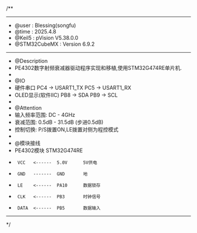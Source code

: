 /**
  ******************************************************************************
  * @user           : Blessing(songfu)
  * @time           : 2025.4.8
  * @Keil5          : pVision V5.38.0.0
  * @STM32CubeMX    : Version 6.9.2
  ******************************************************************************
  * @Description
  * PE4302数字射频衰减器驱动程序实现和移植,使用STM32G474RE单片机.
  *
  * @IO
  * 硬件串口            PC4 -> USART1_TX  PC5 -> USART1_RX
  * OLED显示(软件IIC)   PB8 -> SDA        PB9 -> SCL
  *
  * @Attention
  * 输入频率范围: DC - 4GHz
  * 衰减范围: 0.5dB - 31.5dB (步进0.5dB)
  * 控制切换: P/S拨置ON,LE拨置对侧为程控模式
  *
  * @模块接线
  * PE4302模块         STM32G474RE
  *      VCC   <------  5.0V      5V供电
  *      GND   -------  GND       地
  *      LE    <------  PA10      数据锁存
  *      CLK   <------  PB3       时钟信号
  *      DATA  <------  PB5       数据输入
  ******************************************************************************
  */
